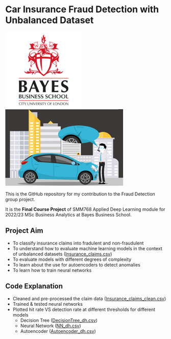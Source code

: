 # Car Insurance Fraud Detection with Unbalanced Dataset
<img src="images/cover2.png" alt="drawing" height="240"/> <img src="images/cover.png" alt="drawing" height="240"/>

This is the GitHub repository for my contribution to the Fraud Detection group project.

It is the **Final Course Project** of SMM768 Applied Deep Learning module for 2022/23 MSc Business Analytics at Bayes Business School.

## Project Aim
- To classify insurance claims into fradulent and non-fraudulent
- To understand how to evaluate machine learning models in the context of unbalanced datasets ([Insurance_claims.csv](/data/Insurance_claims.csv))
- To evaluate models with different degrees of complexity
- To learn about the use for autoencoders to detect anomalies
- To learn how to train neural networks

## Code Explanation
- Cleaned and pre-processed the claim data ([Insurance_claims_clean.csv](/data/Insurance_claims_clean.csv))
- Trained & tested neural networks
- Plotted hit rate VS detection rate at different thresholds for different models
  - Decision Tree ([DecisionTree_dh.csv](/data/DecisionTree_dh.csv))
  - Neural Network ([NN_dh.csv](/data/NN_dh.csv))
  - Autoencoder ([Autoencoder_dh.csv](/data/Autoencoder_dh.csv))
